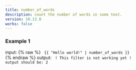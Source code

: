 ```yaml
---
title: number_of_words
description: count the number of words in some text.
version: 10.13.0
works: false
---
```

### Example 1
input: {% raw %}
<code>
{{ "Hello world!" | number_of_words }}
</code>
{% endraw %}
output:
<code>
! This filter is not working yet !
output should be: 2
</code>
